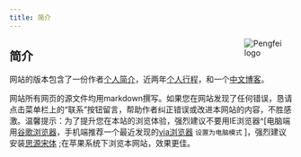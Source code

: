 ```yaml
---
title: 简介
---
```


[<img src="https://zpfsite.files.wordpress.com/2017/11/e6ada3efbc9a2017-02-21-021403efbc9b618x618.jpg?w=544" style="max-width:17%;min-width:40px;float:right;" alt="Pengfei logo" />](http://www.pfzhang.com)

## 简介
网站的版本包含了一份作者[个人简介](https://k12/pfzhang/about/)，近两年[个人行程](../schedule.html)，和一个[中文博客](https://k12.pfzhang.com/)。

网站所有网页的源文件均用markdown撰写。如果您在网站发现了任何错误，恳请点击菜单栏上的“联系”按钮留言，帮助作者纠正错误或改进本网站的内容，不胜感激。温馨提示：为了提升您在本站的浏览体验，强烈建议不要用IE浏览器^[电脑端用<u>谷歌浏览器</u>，手机端推荐一个最近发现的<u>via浏览器</u> `设置为电脑模式` ]，强烈建议安装[思源宋体](https://github.com/adobe-fonts/source-han-serif/tree/release) ;在苹果系统下浏览本网站，效果更佳。

